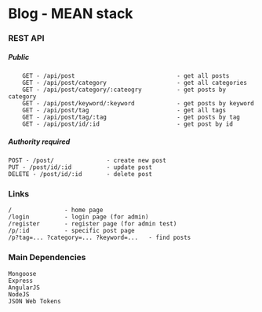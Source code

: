 # Blog - MEAN stack

### REST API
##### Public
        GET - /api/post                             - get all posts
        GET - /api/post/category                    - get all categories
        GET - /api/post/category/:cateogry          - get posts by category
        GET - /api/post/keyword/:keyword            - get posts by keyword
        GET - /api/post/tag                         - get all tags
        GET - /api/post/tag/:tag                    - get posts by tag
        GET - /api/post/id/:id                      - get post by id
##### Authority required
    POST - /post/               - create new post
    PUT - /post/id/:id          - update post
    DELETE - /post/id/:id       - delete post
    
### Links
    /               - home page
    /login          - login page (for admin)
    /register       - register page (for admin test)
    /p/:id          - specific post page
    /p?tag=... ?category=... ?keyword=...   - find posts

### Main Dependencies
    Mongoose
    Express
    AngularJS
    NodeJS
    JSON Web Tokens
        
        
        
        